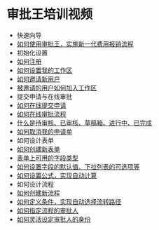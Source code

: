 # 审批王培训视频

- 快速向导
 - [如何使用审批王，实施新一代费用报销流程](http://oss.steedos.com/videos/case/expense.mp4)
- 初始化设置
 - [如何注册](http://oss.steedos.com/videos/admin/1%E3%80%81%E5%A6%82%E4%BD%95%E6%B3%A8%E5%86%8C%E5%AE%A1%E6%89%B9%E7%8E%8B.mp4)
 - [如何设置我的工作区](http://oss.steedos.com/videos/admin/2%E3%80%81%E5%A6%82%E4%BD%95%E8%AE%BE%E7%BD%AE%E5%B7%A5%E4%BD%9C%E5%8C%BA.mp4)
 - [如何邀请新用户](http://oss.steedos.com/videos/admin/3%E3%80%81%E5%A6%82%E4%BD%95%E9%82%80%E8%AF%B7%E6%96%B0%E7%94%A8%E6%88%B7.mp4)
 - [被邀请的用户如何加入工作区](http://oss.steedos.com/videos/user/1%E3%80%81%E5%A6%82%E4%BD%95%E6%B3%A8%E5%86%8C%E5%AE%A1%E6%89%B9%E7%8E%8B.mp4)
- 提交申请与在线审批
 - [如何在线提交申请](http://oss.steedos.com/videos/user/2%E3%80%81%E5%A6%82%E4%BD%95%E6%8F%90%E4%BA%A4%E7%94%B3%E8%AF%B7%E5%8D%95.mp4)
 - [如何在线审批流程](http://oss.steedos.com/videos/user/3%E3%80%81%E5%A6%82%E4%BD%95%E8%BF%9B%E8%A1%8C%E6%B5%81%E7%A8%8B%E5%AE%A1%E6%89%B9.mp4)
 - [什么是待审核、已审核、草稿箱、进行中、已完成](http://oss.steedos.com/videos/user/4%E3%80%81%E5%AE%A1%E6%89%B9%E7%8E%8B%E7%95%8C%E9%9D%A2%E8%AF%B4%E6%98%8E.mp4)
 - [如何取消我的申请单](http://oss.steedos.com/videos/user/5%E3%80%81%E5%A6%82%E4%BD%95%E5%8F%96%E6%B6%88%E6%88%91%E7%9A%84%E7%94%B3%E8%AF%B7%E5%8D%95.mp4)
- 如何设计表单
 - [如何创建新表单](http://oss.steedos.com/videos/cn/4%E3%80%81%E5%A6%82%E4%BD%95%E5%88%9B%E5%BB%BA%E6%96%B0%E8%A1%A8%E5%8D%95.mp4)
 - [表单上可用的字段类型](http://oss.steedos.com/videos/admin/9%E3%80%81%E8%A1%A8%E5%8D%95%E5%AD%97%E6%AE%B5%E7%B1%BB%E5%9E%8B%E8%AF%B4%E6%98%8E.mp4)
 - [如何设置字段的默认值、下拉列表的可选项等](http://oss.steedos.com/videos/admin/10%E3%80%81%E5%A6%82%E4%BD%95%E5%AE%9A%E4%B9%89%E5%AD%97%E6%AE%B5%E5%B1%9E%E6%80%A7.mp4)
 - [如何设置公式，实现自动计算](http://oss.steedos.com/videos/admin/12%E3%80%81%E5%A6%82%E4%BD%95%E7%BC%96%E5%86%99%E8%A1%A8%E5%8D%95%E4%B8%8A%E7%9A%84%E5%85%AC%E5%BC%8F.mp4)
- 如何设计流程
 - [如何创建新流程](http://oss.steedos.com/videos/cn/5%E3%80%81%E5%A6%82%E4%BD%95%E5%88%9B%E5%BB%BA%E6%96%B0%E6%B5%81%E7%A8%8B.mp4)
 - [如何定义条件，实现自动选择流转路径](http://oss.steedos.com/videos/cn/16%E3%80%81%E6%B5%81%E7%A8%8B%E4%B8%AD%E7%9A%84%E6%9D%A1%E4%BB%B6%E5%AE%9A%E4%B9%89.mp4)
 - [如何指定流程的审批人](http://oss.steedos.com/videos/admin/17%E3%80%81%E6%B5%81%E7%A8%8B%E5%A4%84%E7%90%86%E4%BA%BA%E8%BA%AB%E4%BB%BD%EF%BC%8D%E6%8C%87%E5%AE%9A%E4%BA%BA%E5%91%98.mp4)
 - [如何灵活设定审批人的身份](http://oss.steedos.com/videos/admin/19%E3%80%81%E6%B5%81%E7%A8%8B%E5%A4%84%E7%90%86%E4%BA%BA%E8%BA%AB%E4%BB%BD%EF%BC%8D%E5%90%84%E7%A7%8D%E8%A7%92%E8%89%B2.mp4)
